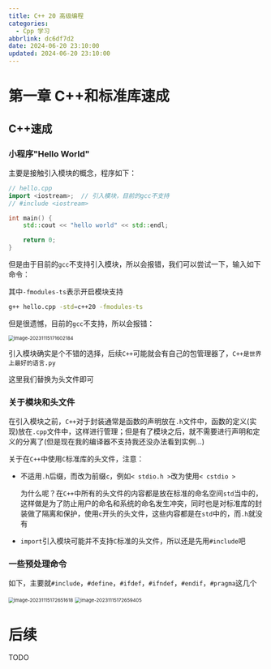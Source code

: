 ```yaml
---
title: C++ 20 高级编程
categories:
  - Cpp 学习
abbrlink: dc6df7d2
date: 2024-06-20 23:10:00
updated: 2024-06-20 23:10:00
---
```


<meta name="referrer" content="no-referrer"/>

# 第一章 C++和标准库速成

## C++速成

### 小程序"Hello World"

主要是接触引入模块的概念，程序如下：

~~~cpp
// hello.cpp
import <iostream>;  // 引入模块，目前的gcc不支持
// #include <iostream>

int main() {
    std::cout << "hello world" << std::endl;

    return 0;
}
~~~

<!-- more -->

但是由于目前的`gcc`不支持引入模块，所以会报错，我们可以尝试一下，输入如下命令：

其中`-fmodules-ts`表示开启模块支持

~~~bash
g++ hello.cpp -std=c++20 -fmodules-ts
~~~

但是很遗憾，目前的`gcc`不支持，所以会报错：

<img src="https://cdn.davidingplus.cn/images/2025/02/02/image-20231115171602184.png" alt="image-20231115171602184" style="zoom: 67%;" />

引入模块确实是个不错的选择，后续`C++`可能就会有自己的包管理器了，`C++是世界上最好的语言.py`

这里我们替换为头文件即可

### 关于模块和头文件

在引入模块之前，`C++`对于封装通常是函数的声明放在`.h`文件中，函数的定义(实现)放在`.cpp`文件中，这样进行管理；但是有了模块之后，就不需要进行声明和定义的分离了(但是现在我的编译器不支持我还没办法看到实例...)

关于在`C++`中使用`C`标准库的头文件，注意：

- 不适用`.h`后缀，而改为前缀`c`，例如`< stdio.h >`改为使用`< cstdio >`

  为什么呢？在`C++`中所有的头文件的内容都是放在标准的命名空间`std`当中的，这样做是为了防止用户的命名和系统的命名发生冲突，同时也是对标准库的封装做了隔离和保护，使用`c`开头的头文件，这些内容都是在`std`中的，而`.h`就没有

- `import`引入模块可能并不支持`C`标准的头文件，所以还是先用`#include`吧

### 一些预处理命令

如下，主要就`#include`，`#define`，`#ifdef`，`#ifndef`，`#endif`，`#pragma`这几个

<img src="https://cdn.davidingplus.cn/images/2025/02/02/image-20231115172651618.png" alt="image-20231115172651618" style="zoom:67%;" />

<img src="https://cdn.davidingplus.cn/images/2025/02/02/image-20231115172659405.png" alt="image-20231115172659405" style="zoom:67%;" />

# 后续

TODO


